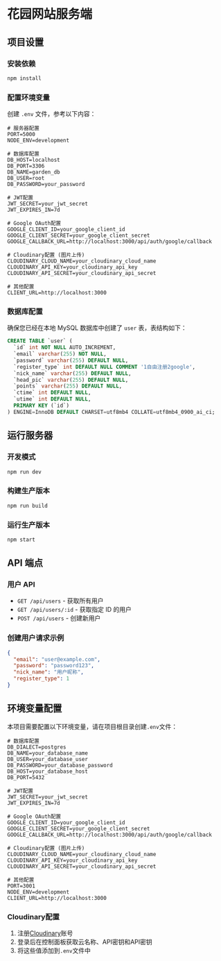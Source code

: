 # 花园网站服务端

## 项目设置

### 安装依赖
```bash
npm install
```

### 配置环境变量
创建 `.env` 文件，参考以下内容：

```
# 服务器配置
PORT=5000
NODE_ENV=development

# 数据库配置
DB_HOST=localhost
DB_PORT=3306
DB_NAME=garden_db
DB_USER=root
DB_PASSWORD=your_password

# JWT配置
JWT_SECRET=your_jwt_secret
JWT_EXPIRES_IN=7d

# Google OAuth配置
GOOGLE_CLIENT_ID=your_google_client_id
GOOGLE_CLIENT_SECRET=your_google_client_secret
GOOGLE_CALLBACK_URL=http://localhost:3000/api/auth/google/callback

# Cloudinary配置 (图片上传)
CLOUDINARY_CLOUD_NAME=your_cloudinary_cloud_name
CLOUDINARY_API_KEY=your_cloudinary_api_key
CLOUDINARY_API_SECRET=your_cloudinary_api_secret

# 其他配置
CLIENT_URL=http://localhost:3000
```

### 数据库配置
确保您已经在本地 MySQL 数据库中创建了 `user` 表，表结构如下：

```sql
CREATE TABLE `user` (
  `id` int NOT NULL AUTO_INCREMENT,
  `email` varchar(255) NOT NULL,
  `password` varchar(255) DEFAULT NULL,
  `register_type` int DEFAULT NULL COMMENT '1自由注册2google',
  `nick_name` varchar(255) DEFAULT NULL,
  `head_pic` varchar(255) DEFAULT NULL,
  `points` varchar(255) DEFAULT NULL,
  `ctime` int DEFAULT NULL,
  `utime` int DEFAULT NULL,
  PRIMARY KEY (`id`)
) ENGINE=InnoDB DEFAULT CHARSET=utf8mb4 COLLATE=utf8mb4_0900_ai_ci;
```

## 运行服务器

### 开发模式
```bash
npm run dev
```

### 构建生产版本
```bash
npm run build
```

### 运行生产版本
```bash
npm start
```

## API 端点

### 用户 API

- `GET /api/users` - 获取所有用户
- `GET /api/users/:id` - 获取指定 ID 的用户
- `POST /api/users` - 创建新用户

### 创建用户请求示例

```json
{
  "email": "user@example.com",
  "password": "password123",
  "nick_name": "用户昵称",
  "register_type": 1
}
```

## 环境变量配置

本项目需要配置以下环境变量，请在项目根目录创建`.env`文件：

```
# 数据库配置
DB_DIALECT=postgres
DB_NAME=your_database_name
DB_USER=your_database_user
DB_PASSWORD=your_database_password
DB_HOST=your_database_host
DB_PORT=5432

# JWT配置
JWT_SECRET=your_jwt_secret
JWT_EXPIRES_IN=7d

# Google OAuth配置
GOOGLE_CLIENT_ID=your_google_client_id
GOOGLE_CLIENT_SECRET=your_google_client_secret
GOOGLE_CALLBACK_URL=http://localhost:3000/api/auth/google/callback

# Cloudinary配置 (图片上传)
CLOUDINARY_CLOUD_NAME=your_cloudinary_cloud_name
CLOUDINARY_API_KEY=your_cloudinary_api_key
CLOUDINARY_API_SECRET=your_cloudinary_api_secret

# 其他配置
PORT=3001
NODE_ENV=development
CLIENT_URL=http://localhost:3000
```

### Cloudinary配置

1. 注册[Cloudinary](https://cloudinary.com/)账号
2. 登录后在控制面板获取云名称、API密钥和API密钥
3. 将这些值添加到`.env`文件中 